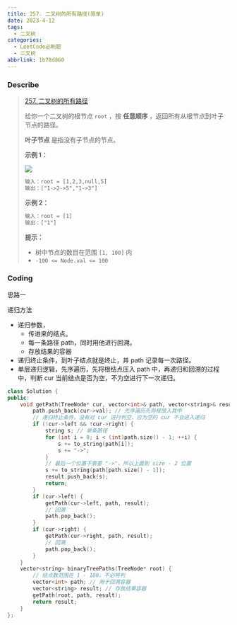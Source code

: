 ```yaml
---
title: 257. 二叉树的所有路径(简单)
date: 2023-4-12
tags:
  - 二叉树
categories:
  - LeetCode必刷题
  - 二叉树
abbrlink: 1b78d860
---
```


### Describe

> [257. 二叉树的所有路径](https://leetcode.cn/problems/binary-tree-paths/)
>
> 给你一个二叉树的根节点 `root` ，按 **任意顺序** ，返回所有从根节点到叶子节点的路径。
>
> **叶子节点** 是指没有子节点的节点。
>
> **示例 1：**
>
> ![](https://s1.vika.cn/space/2023/04/12/b6667ec45cae4580b75cb725f8d262e9)
>
> ```txt
> 输入：root = [1,2,3,null,5]
> 输出：["1->2->5","1->3"]
> ```
>
> **示例 2：**
>
> ```txt
> 输入：root = [1]
> 输出：["1"]
> ```
>
> **提示：**
>
> - 树中节点的数目在范围 `[1, 100]` 内
> - `-100 <= Node.val <= 100`

### Coding

思路一

递归方法

- 递归参数，
  - 传进来的结点。
  - 每一条路径 path，同时用他进行回溯。
  - 存放结果的容器
- 递归终止条件，到叶子结点就是终止，并 path 记录每一次路径。
- 单层递归逻辑，先序遍历，先将根结点压入 path 中，再递归和回溯的过程中，判断 cur 当前结点是否为空，不为空进行下一次递归。

```cpp
class Solution {
public:
    void getPath(TreeNode* cur, vector<int>& path, vector<string>& result) {
        path.push_back(cur->val); // 先序遍历先将根放入其中
        // 递归终止条件，没有对 cur 进行判空，应为空的 cur 不会进入递归
        if (!cur->left && !cur->right) {
            string s; // 单条路径
            for (int i = 0; i < (int)path.size() - 1; ++i) {
                s += to_string(path[i]);
                s += "->";
            }
            // 最后一个位置不需要 "->"，所以上面到 size - 2 位置
            s += to_string(path[path.size() - 1]);
            result.push_back(s);
            return;
        }
        if (cur->left) {
            getPath(cur->left, path, result);
            // 回溯
            path.pop_back();
        }
        if (cur->right) {
            getPath(cur->right, path, result);
            // 回溯
            path.pop_back();
        }
    }
    vector<string> binaryTreePaths(TreeNode* root) {
        // 结点数范围在 1 - 100，不必特判
        vector<int> path; // 用于回溯容器
        vector<string> result; // 存放结果容器
        getPath(root, path, result);
        return result;
    }
};
```


